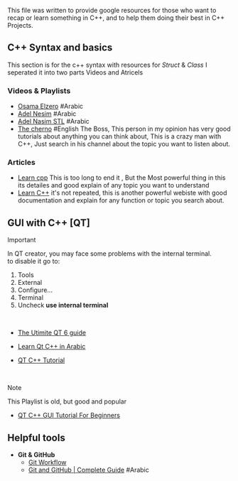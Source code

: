 
This file was written to provide google resources for those who want to recap or learn something in C++, and to help them doing their best in C++ Projects.

## C++ Syntax and basics 
This section is for the c++ syntax with resources for *Struct* & *Class* 
I seperated  it into two parts Videos and Atricels
### Videos & Playlists
- [Osama Elzero](https://www.youtube.com/playlist?list=PLDoPjvoNmBAwy-rS6WKudwVeb_x63EzgS) #Arabic
- [Adel Nesim](https://www.youtube.com/watch?v=z1FdInL8sjg&list=PLCInYL3l2AajFAiw4s1U4QbGszcQ-rAb3) #Arabic 
- [Adel Nasim STL](https://youtube.com/playlist?list=PLCInYL3l2AainAE4Xq2kdNGDfG0bys2xp&si=1yWrmyjphydjiqEJ) #Arabic 
- [The cherno](https://www.youtube.com/playlist?list=PLlrATfBNZ98dudnM48yfGUldqGD0S4FFb) #English 
	The Boss, This person in my opinion has very good tutorials about anything you can think about, This is a crazy man with C++, Just search in his channel about the topic you want to listen about.
	
### Articles
- [Learn cpp](https://www.learncpp.com/)
	This is too long to end it , But the Most powerful thing in this its detailes and good explain of any topic you want to understand
- [Learn C++](https://cplusplus.com/)
	it's not repeated, this is another powerful webiste with good documentation and explain for any function or topic you search about.
	
## GUI with C++ [QT]

> [!IMPORTANT]
> In QT creator, you may face some problems with the internal terminal.\
to disable it go to:
> 1. Tools
> 2. External
> 3. Configure...
> 4. Terminal
> 5. Uncheck <strong>use internal terminal</strong>
</br>

- [The Utimite QT 6 guide](https://youtube.com/playlist?list=PLUbFnGajtZlXbrbdlraCe3LMC_YH5abao&si=ZnwcC9JW-LdgZoib)

- [Learn Qt C++ in Arabic](https://youtube.com/playlist?list=PLpj3stwSVSapVlcPAW-qMcxJnd1gZCEDs&si=j4eC1MiG0b6u9sl8)

- [QT C++ Tutorial](https://youtube.com/playlist?list=PLg9e3beqheAfZp7wDhtyxtw3Pc66EfO4O&si=_q_m_-gBobxWhnMS)
  
</br>

> [!NOTE]
> This Playlist is old, but good and popular

- [QT C++ GUI Tutorial For Beginners](https://youtube.com/playlist?list=PLS1QulWo1RIZiBcTr5urECberTITj7gjA&si=8Ma8l1wafueQFA1l)

## Helpful tools
- <strong>Git & GitHub</strong>
   - [Git Workflow](https://youtu.be/e9lnsKot_SQ?si=dV6J5iH_4eSjyXSa "great illustration on how to use git")
   - [Git and GitHub | Complete Guide](https://www.youtube.com/watch?v=FueXoIewxg0) #Arabic
